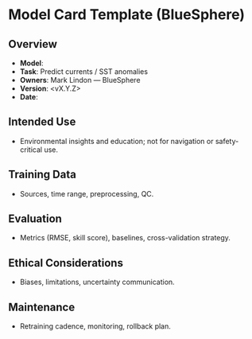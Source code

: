 # Model Card Template (BlueSphere)

## Overview
- **Model**: <name>
- **Task**: Predict currents / SST anomalies
- **Owners**: Mark Lindon — BlueSphere
- **Version**: <vX.Y.Z>
- **Date**: <YYYY-MM-DD>

## Intended Use
- Environmental insights and education; not for navigation or safety-critical use.

## Training Data
- Sources, time range, preprocessing, QC.

## Evaluation
- Metrics (RMSE, skill score), baselines, cross-validation strategy.

## Ethical Considerations
- Biases, limitations, uncertainty communication.

## Maintenance
- Retraining cadence, monitoring, rollback plan.
